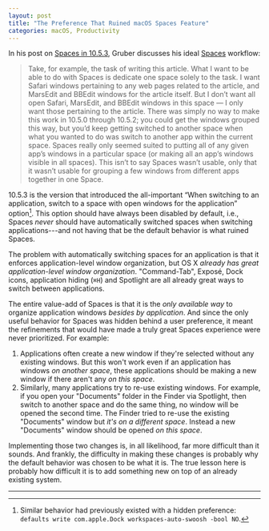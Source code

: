 ```yaml
---
layout: post
title: "The Preference That Ruined macOS Spaces Feature"
categories: macOS, Productivity
---
```


In his post on [Spaces in 10.5.3](https://daringfireball.net/2008/05/spaces), Gruber discusses his ideal [Spaces](https://en.wikipedia.org/wiki/Spaces_(software)) workflow:

> Take, for example, the task of writing this article. What I want to be able to do with Spaces is dedicate one space solely to the task. I want Safari windows pertaining to any web pages related to the article, and MarsEdit and BBEdit windows for the article itself. But I don’t want all open Safari, MarsEdit, and BBEdit windows in this space — I only want those pertaining to the article. There was simply no way to make this work in 10.5.0 through 10.5.2; you could get the windows grouped this way, but you’d keep getting switched to another space when what you wanted to do was switch to another app within the current space. Spaces really only seemed suited to putting all of any given app’s windows in a particular space (or making all an app’s windows visible in all spaces). This isn’t to say Spaces wasn’t usable, only that it wasn’t usable for grouping a few windows from different apps together in one Space.

10.5.3 is the version that introduced the all-important “When switching to an application, switch to a space with open windows for the application” option[^defaults]. This option should have always been disabled by default, i.e., Spaces *never* should have automatically switched spaces when switching  applications---and not having that be the default behavior is what ruined Spaces.

The problem with automatically switching spaces for an application is that it enforces application-level window organization, but OS X *already has great application-level window organization*. "Command-Tab", Exposé, Dock icons, application hiding (`⌘H`) and Spotlight are all already great ways to switch between applications.

The entire value-add of Spaces is that it is the *only available way* to organize application windows *besides by application*. And since the only useful behavior for Spaces was hidden behind a user preference, it meant the refinements that would have made a truly great Spaces experience were never prioritized. For example:

1. Applications often create a new window if they're selected without any existing windows. But this won't work even if an application has windows *on another space*, these applications should be making a new window if there aren't any *on this space*.
2. Similarly, many applications try to re-use existing windows. For example, if you open your "Documents" folder in the Finder via Spotlight, then switch to another space and do the same thing, no window will be opened the second time. The Finder tried to re-use the existing "Documents" window but *it's on a different space*. Instead a new "Documents" window should be opened *on this space*.

Implementing those two changes is, in all likelihood, far more difficult than it sounds. And frankly, the difficulty in making these changes is probably why the default behavior was chosen to be what it is. The true lesson here is probably how difficult it is to add something new on top of an already existing system.

* * *

[^defaults]: Similar behavior had previously existed with a hidden preference: `defaults write com.apple.Dock workspaces-auto-swoosh -bool NO`.
